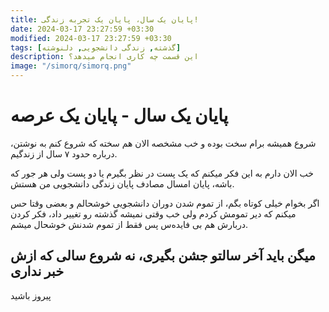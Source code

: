 ```yaml
---
title: پایان یک سال، پایان یک تجربه زندگی!
date: 2024-03-17 23:27:59 +03:30
modified: 2024-03-17 23:27:59 +03:30
tags: [گذشته, زندگی دانشجویی, دلنوشته]
description: این قسمت چه کاری انجام میدهد؟
image: "/simorq/simorq.png"
---
```


# پایان یک سال - پایان یک عرصه

شروع همیشه برام سخت بوده و خب مشخصه الان هم سخته که شروع کنم به نوشتن، درباره حدود ۷ سال از زندگیم.

خب الان دارم به این فکر میکنم که یک پست در نظر بگیرم یا دو پست ولی هر جور که باشه، پایان امسال مصادف پایان زندگی دانشجویی من هستش.

اگر بخوام خیلی کوتاه بگم، از تموم شدن دوران دانشجویی خوشحالم و بعضی وقتا حس میکنم که دیر تمومش کردم ولی خب وقتی نمیشه گذشته رو تغییر داد، فکر کردن دربارش هم بی فایده‌س پس فقط از تموم شدنش خوشحال میشم.

## میگن باید آخر سالتو جشن بگیری، نه شروع سالی که ازش خبر نداری





پیروز باشید
